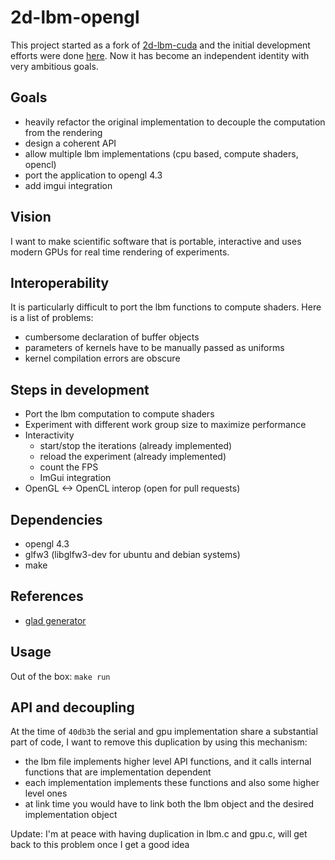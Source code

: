 # 2d-lbm-opengl

This project started as a fork of [2d-lbm-cuda](https://github.com/AndreaTorti-01/2d-lbm-cuda) and the initial development efforts were done [here](https://github.com/FattiMei/2d-lbm-cuda). Now it has become an independent identity with very ambitious goals.


## Goals
 * heavily refactor the original implementation to decouple the computation from the rendering
 * design a coherent API
 * allow multiple lbm implementations (cpu based, compute shaders, opencl)
 * port the application to opengl 4.3
 * add imgui integration


## Vision
I want to make scientific software that is portable, interactive and uses modern GPUs for real time rendering of experiments.


## Interoperability
It is particularly difficult to port the lbm functions to compute shaders. Here is a list of problems:
 * cumbersome declaration of buffer objects
 * parameters of kernels have to be manually passed as uniforms
 * kernel compilation errors are obscure


## Steps in development
 * Port the lbm computation to compute shaders
 * Experiment with different work group size to maximize performance
 * Interactivity
   - start/stop the iterations (already implemented)
   - reload the experiment (already implemented)
   - count the FPS
   - ImGui integration
 * OpenGL <-> OpenCL interop (open for pull requests)


## Dependencies
 * opengl 4.3
 * glfw3 (libglfw3-dev for ubuntu and debian systems)
 * make


## References
 * [glad generator](https://gen.glad.sh)


## Usage
Out of the box: `make run`


## API and decoupling
At the time of `40db3b` the serial and gpu implementation share a substantial part of code, I want to remove this duplication by using this mechanism:
 * the lbm file implements higher level API functions, and it calls internal functions that are implementation dependent
 * each implementation implements these functions and also some higher level ones
 * at link time you would have to link both the lbm object and the desired implementation object

Update: I'm at peace with having duplication in lbm.c and gpu.c, will get back to this problem once I get a good idea
